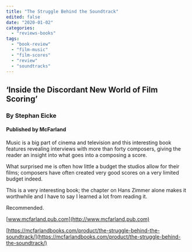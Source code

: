 ```yaml
---
title: "The Struggle Behind the Soundtrack"
edited: false
date: "2020-01-02"
categories:
  - "reviews-books"
tags:
  - "book-review"
  - "film-music"
  - "film-scores"
  - "review"
  - "soundtracks"
---
```


## ‘Inside the Discordant New World of Film Scoring’

### By Stephan Eicke

#### Published by McFarland

Music is a big part of cinema and television and this interesting book features revealing interviews with more than forty composers, giving the reader an insight into what goes into a composing a score.

What surprised me is often how little a budget the studios allow for their films; composers have often created very good scores on a very limited budget indeed.

This is a very interesting book; the chapter on Hans Zimmer alone makes it worthwhile and I have to say I learned a lot from reading it.

Recommended.

[www.mcfarland.pub.com](http://www.mcfarland.pub.com)

[https://mcfarlandbooks.com/product/the-struggle-behind-the-soundtrack/](https://mcfarlandbooks.com/product/the-struggle-behind-the-soundtrack/)
